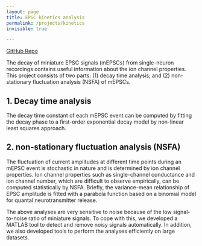```yaml
---
layout: page
title: EPSC kinetics analysis
permalink: /projects/kinetics
invisible: true

---
```


[GitHub Repo](https://github.com/manhowong/ephys-analysis-doc)

The decay of miniature EPSC signals (mEPSCs) from single-neuron recordings contains useful information about the ion channel properties. This project consists of two parts: (1) decay time analysis; and (2) non-stationary fluctuation analysis (NSFA) of mEPSCs.

## 1. Decay time analysis

The decay time constant of each mEPSC event can be computed by fitting the decay phase to a first-order exponential decay model by non-linear least squares approach.

## 2. non-stationary fluctuation analysis (NSFA)

The fluctuation of current amplitudes at different time points during an mEPSC event is stochastic in nature and is determined by ion channel properties. Ion channel properties such as single-channel conductance and ion channel number, which are difficult to observe empirically, can be computed statistically by NSFA. Briefly, the variance-mean relationship of EPSC amplitude is fitted with a parabola function based on a binomial model for quantal neurotransmitter release.

The above analyses are very sensitive to noise because of the low signal-to-noise ratio of miniature signals. To cope with this, we developed a MATLAB tool to detect and remove noisy signals automatically. In addition, we also developed tools to perform the analyses efficiently on large datasets.